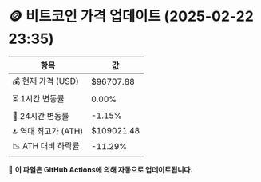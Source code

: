 # 🪙 비트코인 가격 업데이트 (2025-02-22 23:35)

| 항목                | 값 |
|--------------------|----------------|
| 💰 현재 가격 (USD) | $96707.88 |
| ⏳ 1시간 변동률    | 0.00% |
| 📆 24시간 변동률   | -1.15% |
| 🔝 역대 최고가 (ATH) | $109021.48 |
| 📉 ATH 대비 하락률 | -11.29% |

🔄 **이 파일은 GitHub Actions에 의해 자동으로 업데이트됩니다.**
